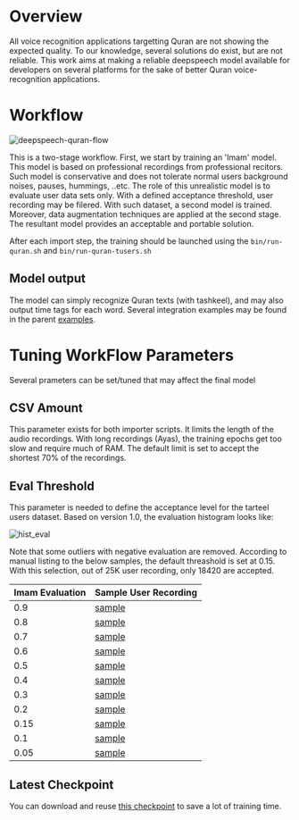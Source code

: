 # Overview
All voice recognition applications targetting Quran are not showing the expected quality. To our knowledge, several solutions do exist, but are not reliable.
This work aims at making a reliable deepspeech model available for developers on several platforms for the sake of better Quran voice-recognition applications.

# Workflow
![deepspeech-quran-flow](https://user-images.githubusercontent.com/90985/83131080-98cdd980-a0df-11ea-8801-dd325739fd15.png)

This is a two-stage workflow. First, we start by training an 'Imam' model. This model is based on professional recordings from professional recitors. Such model is conservative and does not tolerate normal users background noises, pauses, hummings, ..etc.
The role of this unrealistic model is to evaluate user data sets only. With a defined acceptance threshold, user recording may be filered. With such dataset, a second model is trained.
Moreover, data augmentation techniques are applied at the second stage. The resultant model provides an acceptable and portable solution.

After each import step, the training should be launched using the `bin/run-quran.sh` and `bin/run-quran-tusers.sh`

## Model output
The model can simply recognize Quran texts (with tashkeel), and may also output time tags for each word.
Several integration examples may be found in the parent [examples](https://github.com/mozilla/DeepSpeech-examples).

# Tuning WorkFlow Parameters
Several prameters can be set/tuned that may affect the final model
## CSV Amount
This parameter exists for both importer scripts. It limits the length of the audio recordings. With long recordings (Ayas), the training epochs get too slow and require much of RAM. The default limit is set to accept the shortest 70% of the recordings.
## Eval Threshold
This parameter is needed to define the acceptance level for the tarteel users dataset. Based on version 1.0, the evaluation histogram looks like:

![hist_eval](https://user-images.githubusercontent.com/90985/83154322-481aa880-a100-11ea-882c-e38c6972c635.PNG)

Note that some outliers with negative evaluation are removed. According to manual listing to the below samples, the default threashold is set at 0.15. With this selection, out of 25K user recording, only 18420 are accepted.

| Imam Evaluation  | Sample User Recording |
| ------------- | ------------- |
| 0.9 | [sample](https://rawcdn.githack.com/tarekeldeeb/DeepSpeech-Quran/5c19fe62d0353e2b13e4ccdf45ca47244cb3e447/data/quran_tusers/samples/eval0.90_104_8_200138152.wav)  |
| 0.8 | [sample](https://rawcdn.githack.com/tarekeldeeb/DeepSpeech-Quran/5c19fe62d0353e2b13e4ccdf45ca47244cb3e447/data/quran_tusers/samples/eval0.80_15_40_3619386559.wav)  |
| 0.7 | [sample](https://rawcdn.githack.com/tarekeldeeb/DeepSpeech-Quran/5c19fe62d0353e2b13e4ccdf45ca47244cb3e447/data/quran_tusers/samples/eval0.70_54_3_1843155457.wav)  |
| 0.6 | [sample](https://rawcdn.githack.com/tarekeldeeb/DeepSpeech-Quran/5c19fe62d0353e2b13e4ccdf45ca47244cb3e447/data/quran_tusers/samples/eval0.60_35_19_2709284236.wav)  |
| 0.5 | [sample](https://rawcdn.githack.com/tarekeldeeb/DeepSpeech-Quran/5c19fe62d0353e2b13e4ccdf45ca47244cb3e447/data/quran_tusers/samples/eval0.50_16_56_2551827829.wav)  |
| 0.4 | [sample](https://rawcdn.githack.com/tarekeldeeb/DeepSpeech-Quran/5c19fe62d0353e2b13e4ccdf45ca47244cb3e447/data/quran_tusers/samples/eval0.40_20_17_1693007443.wav)  |
| 0.3 | [sample](https://rawcdn.githack.com/tarekeldeeb/DeepSpeech-Quran/5c19fe62d0353e2b13e4ccdf45ca47244cb3e447/data/quran_tusers/samples/eval0.30_6_56_2270203246.wav)  |
| 0.2 | [sample](https://rawcdn.githack.com/tarekeldeeb/DeepSpeech-Quran/5c19fe62d0353e2b13e4ccdf45ca47244cb3e447/data/quran_tusers/samples/eval0.20_11_82_1615274534.wav)  |
| 0.15 | [sample](https://rawcdn.githack.com/tarekeldeeb/DeepSpeech-Quran/5c19fe62d0353e2b13e4ccdf45ca47244cb3e447/data/quran_tusers/samples/eval0.15_8_27_83843297.wav)  |
| 0.1 | [sample](https://rawcdn.githack.com/tarekeldeeb/DeepSpeech-Quran/5c19fe62d0353e2b13e4ccdf45ca47244cb3e447/data/quran_tusers/samples/eval0.10_8_14_3524780292.wav)  |
| 0.05 | [sample](https://rawcdn.githack.com/tarekeldeeb/DeepSpeech-Quran/5c19fe62d0353e2b13e4ccdf45ca47244cb3e447/data/quran_tusers/samples/eval0.05_2_179_1044022222.wav)  |

## Latest Checkpoint
You can download and reuse [this checkpoint](https://drive.google.com/drive/folders/1Uzcljj1yPin9QPuNTxliOSu8haHP9Xb2?usp=sharing) to save a lot of training time.
